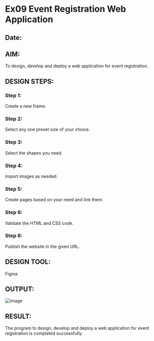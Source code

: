 # Ex09 Event Registration Web Application
## Date:

## AIM:
To design, develop and deploy a web application for event registration.

## DESIGN STEPS:

### Step 1:
Create a new frame.

### Step 2:
Select any one preset size of your choice.

### Step 3:
Select the shapes you need.

### Step 4:
Import images as needed.

### Step 5:
Create pages based on your need and link them.

### Step 6:

Validate the HTML and CSS code.

### Step 6:

Publish the website in the given URL.

## DESIGN TOOL:
Figma


## OUTPUT:
![image](https://github.com/Saravanan2512/Figma/assets/144979117/d598b0eb-a92b-4ca5-b693-e404fa863102)



## RESULT:
The program to design, develop and deploy a web application for event registration is completed successfully.
